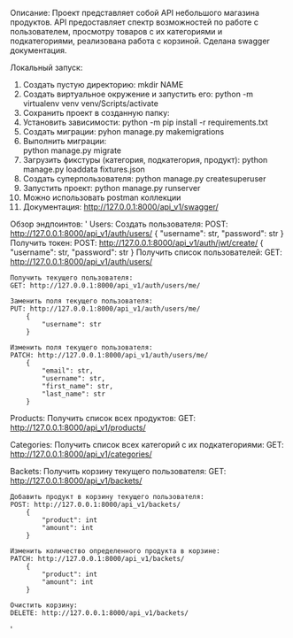 Описание:
Проект представляет собой API небольшого магазина продуктов. API предоставляет спектр возможностей по работе с пользователем, просмотру товаров с их категориями и подкатегориями, реализована работа с корзиной. Сделана swagger документация.

Локальный запуск:
1) Создать пустую директорию:
    mkdir NAME
2) Создать виртуальное окружение и запустить его:
    python -m virtualenv venv
    venv/Scripts/activate
3) Сохранить проект в созданную папку:
4) Установить зависимости:
    python -m pip install -r requirements.txt
5) Создать миграции:
    pyhon manage.py makemigrations
6) Выполнить миграции:  
    python manage.py migrate
7) Загрузить фикстуры (категория, подкатегория, продукт):
    python manage.py loaddata fixtures.json
8) Создать суперпользователя:
    python manage.py createsuperuser
9) Запустить проект:
    python manage.py runserver
10) Можно использовать postman коллекции
11) Документация: http://127.0.0.1:8000/api_v1/swagger/


Обзор эндпоинтов:
'
Users:
    Создать пользователя:
    POST: http://127.0.0.1:8000/api_v1/auth/users/
        {
            "username": str,
            "password": str
        }
    Получить токен:
    POST: http://127.0.0.1:8000/api_v1/auth/jwt/create/
        {
            "username": str,
            "password": str
        }
    Получить список пользователей:
    GET: http://127.0.0.1:8000/api_v1/auth/users/

    Получить текущего пользователя:
    GET: http://127.0.0.1:8000/api_v1/auth/users/me/

    Заменить поля текущего пользователя:
    PUT: http://127.0.0.1:8000/api_v1/auth/users/me/
        {
            "username": str
        }

    Изменить поля текущего пользователя:
    PATCH: http://127.0.0.1:8000/api_v1/auth/users/me/
        {
            "email": str,
            "username": str,
            "first_name": str,
            "last_name": str
        }

Products:
    Получить список всех продуктов:
    GET: http://127.0.0.1:8000/api_v1/products/

Categories:
    Получить список всех категорий с их подкатегориями:
    GET: http://127.0.0.1:8000/api_v1/categories/

Backets:
    Получить корзину текущего пользователя:
    GET: http://127.0.0.1:8000/api_v1/backets/

    Добавить продукт в корзину текущего пользователя:
    POST: http://127.0.0.1:8000/api_v1/backets/
        {
            "product": int
            "amount": int
        }
    
    Изменить количество определенного продукта в корзине:
    PATCH: http://127.0.0.1:8000/api_v1/backets/
        {
            "product": int
            "amount": int
        }
    
    Очистить корзину:
    DELETE: http://127.0.0.1:8000/api_v1/backets/

'

